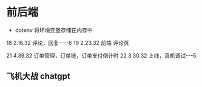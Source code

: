 # 前后端

- dotenv 将环境变量存储在内存中

18 2.16.32 评论，回复----6
19 2.23.32 前端 评论页


21 4.39.32 订单管理，订单链，订单支付倒计时
22 3.30.32 上线，真机调试---5

## 飞机大战 chatgpt